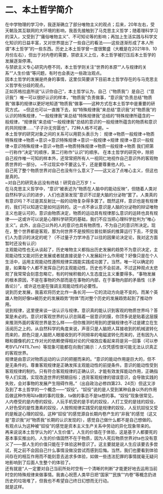 # 二、本土哲学简介
在中学物理的学习中，我逐渐确立了部分唯物主义的观点；后来，20年左右，受天朝及其互联网的大环境的影响，我首先接触到了马克思主义哲学；随着理科学习的深入，又受到了“庸俗唯物主义”、不可知论等的影响；再加上生活实践与科学文化知识的日益丰富，又对世界提出了一些自己的看法——这些逐渐形成了本人所谓“本土哲学”的一些东西。历史上本土哲学曾一度很繁盛（大概是在2021年9、10月份左右），但出于对内卷的需要，禁欲主义上位，本土哲学被打压后本土哲学的发展逐渐停滞。  
与禁欲主义专心研究内卷不同，本土哲学则关注“世界的本原“”人与规律的关系“”人生价值“等问题，有时也会表达一些政治观点。  
因本土哲学的发展是终身的事情，这里仅简要讲下目前本土哲学存在的与马克思主义哲学有分歧的观点。  
正如苏格拉底所说“认识你自己”，本土哲学认为，自己（“物质我”）是自己（“意识我”）唯一可以很好认识的样本，“物质我”负责做事，“意识我”负责总结“物质我”做事的规律以更好地知道“物质我“做事——这种方式在本土哲学中是重要的研究方式。 ~但这也可以一直推下去，如“特殊规律我”来总结“意识我”对“物质我”的认识的特殊规律，“一般规律我”来总结“特殊规律我”总结的“特殊规律所蕴含的一般规律，“规律我”来总结“一般规律我”总结的意识的一般规律所蕴含的物质和意识的共同规律……“子子孙无穷匮也”，72种人格不可避。~  
本土哲学的研究对象之间的关系可以用箭头表示为：
规律→物质一般规律→物质特殊规律→物质→意识→意识特殊规律→意识一般规律→规律
规律→意识一般规律→意识特殊规律→意识→物质→物质特殊规律→物质一般规律→物质
我们把第一行称作“决定”的顺序，第二行称作“认识”的顺序。
在本土哲学的研究中，除把自己视作唯一可知的样本外，还常常把所有人一视同仁地视作自己意识外的客观物质世界的一部分。 ~不过现实中不要这么干，还是要尊重他人的。~  
自己死了整个物质世界对自己也没有什么意义了——这又沾了点唯心主义，但这也是真的。  
~对自己的研究永远没有终结！研究自己万岁！~  
在马克思主义哲学中，“意识“被表述为”物质在人脑中的能动反映“，但随着人类对自然科学认识的进步，人们也逐渐发现”意识不过是大脑的分泌物“罢了。人类真的有意识吗？不过是其反射比一般的动物复杂得多罢了。既然这样，意识也是有规律的，我们可以知道它是如何运转的。这一点不承认意识是人脑的分泌物的辩证唯物主义也是认可的，意识由物质决定，物质的运动具有规律那么意识的运转也具有规律——这或许可以说是心理科学研究的基础，我们不应当把心理科学批判为“唯心主义”。此外，出自己以外的人的意识也具有物质性，不为自己的意识所决定。现在，整个世界都是客观，那为何世界不是按照拉普拉斯妖的推算运行下去，不受我们人为意识的决定的呢？（不过量子力学冲击了以往的因果论决定论，我对这方面暂时还没有认识）  
主观能动性也无从谈起了，历史唯物主义都指出历史发展的趋势不为意识决定，主观能动性又能对历史发展或者就直接说是个人发展起什么作用呢？好像只是在个人生活中，运用主观能动性遵照规律实践能实践成功罢了。当然，唯一可以确定的是，如果每个人都不发挥自己的主观能动性，历史也不会前进。不过这种观点太悲观了我常常会刻意忽略它，有的时候积极的人生态度比主义重要得多。“事物发展的根本原因，不是在事物的外部而是在事物的内部，在于事物内部的矛盾性（《矛盾论》）”，或许这也是在强调主观能动性的必要性。  
说到历史发展，我喜欢将历史比作一条长河——它的流动方向是不变的。而某个英雄人物则好像ta被历史的发展趋势“附体”而对整个历史的发展趋势起到了推动作用。  
说到规律，这里便来谈一谈认识与规律。意识真的能认识到客观的物质世界吗？答案是未必的。意识对客观世界的认识总隔着一层意识的膜，你顶多说是贴着这层膜来推测外面的客观世界是怎么样——但你推测时用到的逻辑规律也不过是建立在生活阅历之上的。从自然科学的角度来说，声音只是人脑把人耳接收到的机械波转化而来的，颜色只是人脑把人眼接收到的不同频率的电磁波转化而来的，还有因为人眼和摄像机的工作对光的依赖使得相对论的尺缩效应看起来将是另一回事（可以参考BV1JY411L7xm）等现象可能都在向我们揭示：人仅凭感性很可能无法认识真正的客观世界。  
规律是由意识对物质运动的认识的把握而来的。“意识的能动作用是巨大的，但不是无条件的。尊重客观规律是正确发挥主观能动性的前提条件。意识的能动性受到客观规律的制约。只有符合客观规律的正确认识，才能有效发挥能动作用，正确指导人们实践，实现改造世界的预期目标；违背客观规律的错误意识，会导致实践的失败，会对事物的发展产生阻碍作用。”（出自政治必修四第23、24页）但这又涉及到了本土哲学的一个概念——“奴役”。“奴役”说的是人受到某种自身以外的作用后做这种作用叫ta做的事的现象，ta做的事总不是ta想的事。“奴役”现象很常见，人内卷受的是内卷的奴役，人玩手机受的是手机的奴役，人打工受的是钱的奴役，人好色受的是性激素的奴役，人按照规律实践受的是规律的奴役，人反抗奴役又受的是叛逆心理的奴役。这种“奴役”的感觉源自长期内卷产生的“非我”的感觉（这又是“意识我”对“物质我”长期的认识发现的），感觉自己做什么都不是自己想做的。有观点认为这种被“奴役”的感觉是资本主义生产关系中劳动的异化现象带来的。  
再来说说本土哲学认为的“人生价值”。人生的价值在于体验，这是基于人都要死的基本事实推出的。人生的价值固然不在于物质，因为人死后物质世界对ta也没有意义了——那人生的价值只能在于体验这种意识了。这主要就是说人生应该要去多尝试，死之前不会因自己什么事情没做没尝试而感到后悔。当然，我们也要看到体验间存在的相互作用而不能刻意去追求多体验，如做一些违法犯罪的事情就毫无疑问地影响到了后面人生整个的体验了。  
还有就是“人一定要对自己当前所处时空有一个清晰的判断”才能更好地去运用当前时空的特殊规律来做事情。我衷心祝愿人类早日把“国家”“民族”“内卷”等概念扔进历史的垃圾堆了，但我也不希望自己终日幻想而无行动。  
就是这样。
